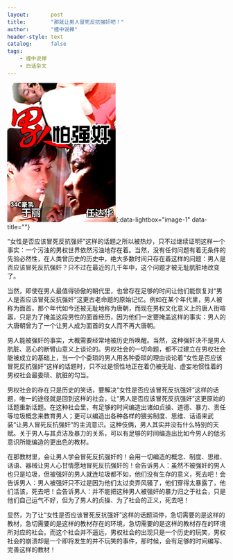 ```yaml
---
layout:       post
title:        "那就让男人冒死反抗强奸吧！"
author:       "缠中说禅"
header-style: text
catalog:      false
tags:
    - 缠中说禅
    - 白话杂文
---
```


[![](/img/czsc/20060722-0244.jpg)](/img/czsc/20060722-0244.jpg){:data-lightbox="image-1" data-title=""}



“女性是否应该冒死反抗强奸”这样的话题之所以被热炒，只不过继续证明这样一个事实：一个污浊的男权世界依然污浊地存在着。当然，没有任何问题有着无条件的先验必然性，在人类曾历史的历史中，绝大多数时间只存在着这样的问题：男人是否应该冒死反抗强奸？只不过在最近的几千年中，这个问题才被无耻肮脏地改变了。



当然，即使在男人最值得骄傲的朝代里，也曾存在足够的时间让他们能恢复对“男人是否应该冒死反抗强奸”这更古老命题的原始记忆。例如在某个年代里，男人被称为面首，那个年代如今还被无耻地称为唐朝，而现在男权文化意义上的唐人街喧嚣，只是为了掩盖这段男性的面首经历，因为他们一定要掩盖这样的事实：男人的大唐朝曾为了一个让男人成为面首的女人而不再大唐朝。



男人能被强奸的事实，大概需要经常地被历史所唤醒。当然，这种强奸决不是男人肮脏、恶心的断臂山意义上谈论的。男权社会的一切命题，都不过建立在男权社会能被成立的基础上，当一个个委琐的男人用各种委琐的理由谈论着“女性是否应该冒死反抗强奸”这样的话题时，只不过是惯性地正在着仍被无耻、虚妄地惯性着的男权社会最委琐、肮脏的勾当。



男权社会的存在只是历史的笑话，要解决“女性是否应该冒死反抗强奸”这样的话题，唯一的途径就是回到这样的社会，让“男人是否应该冒死反抗强奸”这更原始的话题重新话题。在这种社会里，有足够的时间编造出诸如贞操、道德、暴力、责任等垃圾概念来教育男人；更可以编造出各种各样的猥劣制度、思维、话语来武装“让男人冒死反抗强奸”的主流意识。这种伎俩，男人其实并没有什么特别的天赋。关于男人与其贞洁及暴力的关系，可以有足够的时间编造出比如今男人的低劣意识所能编造的更出色的教材。



在那教材里，会让男人学会冒死反抗强奸的！会用一切编造的概念、制度、思维、话语、器械让男人心甘情愿地冒死反抗强奸的！会告诉男人：虽然不被强奸的男人也只是垃圾，但被强奸的男人就连垃圾都不如，他们没有生存的意义，死去吧！会告诉男人：男人被强奸只不过是因为他们太过卖弄风骚了，他们穿得太暴露了，他们活该，死去吧！会告诉男人：并不能把这种男人被强奸的暴力归之于社会，只是他们自己运气不好，但为了男人的贞操、为了社会的正义，死去吧！



显然，为了让“女性是否应该冒死反抗强奸”这样的话题消停，急切需要的是这样的教材，急切需要的是这样的教材存在的环境，急切需要的是这样的教材存在的环境所对应的社会。而这个社会并不遥远，男权社会的出现只是一个历史的玩笑，男权社会的崩溃却是一个即将发生的并不玩笑的事件，那时候，会有足够的时间编写、完善这样的教材！
